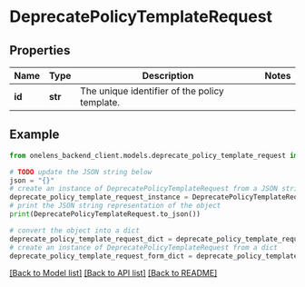 # DeprecatePolicyTemplateRequest


## Properties

Name | Type | Description | Notes
------------ | ------------- | ------------- | -------------
**id** | **str** | The unique identifier of the policy template. | 

## Example

```python
from onelens_backend_client.models.deprecate_policy_template_request import DeprecatePolicyTemplateRequest

# TODO update the JSON string below
json = "{}"
# create an instance of DeprecatePolicyTemplateRequest from a JSON string
deprecate_policy_template_request_instance = DeprecatePolicyTemplateRequest.from_json(json)
# print the JSON string representation of the object
print(DeprecatePolicyTemplateRequest.to_json())

# convert the object into a dict
deprecate_policy_template_request_dict = deprecate_policy_template_request_instance.to_dict()
# create an instance of DeprecatePolicyTemplateRequest from a dict
deprecate_policy_template_request_form_dict = deprecate_policy_template_request.from_dict(deprecate_policy_template_request_dict)
```
[[Back to Model list]](../README.md#documentation-for-models) [[Back to API list]](../README.md#documentation-for-api-endpoints) [[Back to README]](../README.md)



